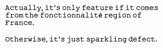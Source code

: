 ## 𝙰𝚌𝚝𝚞𝚊𝚕𝚕𝚢, 𝚒𝚝'𝚜 𝚘𝚗𝚕𝚢 𝚏𝚎𝚊𝚝𝚞𝚛𝚎 𝚒𝚏 𝚒𝚝 𝚌𝚘𝚖𝚎𝚜 𝚏𝚛𝚘𝚖 𝚝𝚑𝚎 𝚏𝚘𝚗𝚌𝚝𝚒𝚘𝚗𝚗𝚊𝚕𝚒𝚝é 𝚛𝚎𝚐𝚒𝚘𝚗 𝚘𝚏 𝙵𝚛𝚊𝚗𝚌𝚎.

## 𝙾𝚝𝚑𝚎𝚛𝚠𝚒𝚜𝚎, 𝚒𝚝'𝚜 𝚓𝚞𝚜𝚝 𝚜𝚙𝚊𝚛𝚔𝚕𝚒𝚗𝚐 𝚍𝚎𝚏𝚎𝚌𝚝.